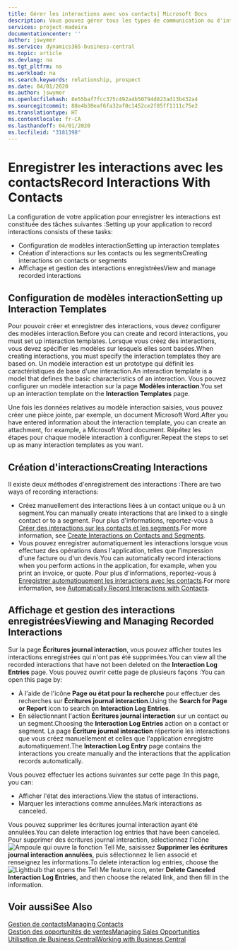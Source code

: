```yaml
---
title: Gérer les interactions avec vos contacts| Microsoft Docs
description: Vous pouvez gérer tous les types de communication ou d'interactions entre votre compagnie et vos contacts. Par exemple, une communication par lettre, par téléphone, lors de réunions, etc.
services: project-madeira
documentationcenter: ''
author: jswymer
ms.service: dynamics365-business-central
ms.topic: article
ms.devlang: na
ms.tgt_pltfrm: na
ms.workload: na
ms.search.keywords: relationship, prospect
ms.date: 04/01/2020
ms.author: jswymer
ms.openlocfilehash: 8e55baf7fcc375c492a4b50794d823ad13b432a4
ms.sourcegitcommit: 88e4b30eaf6fa32af0c1452ce2f85ff1111c75e2
ms.translationtype: HT
ms.contentlocale: fr-CA
ms.lasthandoff: 04/01/2020
ms.locfileid: "3181398"
---
```

# <a name="record-interactions-with-contacts"></a><span data-ttu-id="dc617-103">Enregistrer les interactions avec les contacts</span><span class="sxs-lookup"><span data-stu-id="dc617-103">Record Interactions With Contacts</span></span>
<span data-ttu-id="dc617-104">La configuration de votre application pour enregistrer les interactions est constituée des tâches suivantes :</span><span class="sxs-lookup"><span data-stu-id="dc617-104">Setting up your application to record interactions consists of these tasks:</span></span>

* <span data-ttu-id="dc617-105">Configuration de modèles interaction</span><span class="sxs-lookup"><span data-stu-id="dc617-105">Setting up interaction templates</span></span>  
* <span data-ttu-id="dc617-106">Création d'interactions sur les contacts ou les segments</span><span class="sxs-lookup"><span data-stu-id="dc617-106">Creating interactions on contacts or segments</span></span>  
* <span data-ttu-id="dc617-107">Affichage et gestion des interactions enregistrées</span><span class="sxs-lookup"><span data-stu-id="dc617-107">View and manage recorded interactions</span></span>  

##  <a name="setting-up-interaction-templates"></a><span data-ttu-id="dc617-108">Configuration de modèles interaction</span><span class="sxs-lookup"><span data-stu-id="dc617-108">Setting up Interaction Templates</span></span>
<span data-ttu-id="dc617-109">Pour pouvoir créer et enregistrer des interactions, vous devez configurer des modèles interaction.</span><span class="sxs-lookup"><span data-stu-id="dc617-109">Before you can create and record interactions, you must set up interaction templates.</span></span> <span data-ttu-id="dc617-110">Lorsque vous créez des interactions, vous devez spécifier les modèles sur lesquels elles sont basées.</span><span class="sxs-lookup"><span data-stu-id="dc617-110">When creating interactions, you must specify the interaction templates they are based on.</span></span> <span data-ttu-id="dc617-111">Un modèle interaction est un prototype qui définit les caractéristiques de base d'une interaction.</span><span class="sxs-lookup"><span data-stu-id="dc617-111">An interaction template is a model that defines the basic characteristics of an interaction.</span></span>
<span data-ttu-id="dc617-112">Vous pouvez configurer un modèle interaction sur la page **Modèles interaction**.</span><span class="sxs-lookup"><span data-stu-id="dc617-112">You set up an interaction template on the **Interaction Templates** page.</span></span>

<span data-ttu-id="dc617-113">Une fois les données relatives au modèle interaction saisies, vous pouvez créer une pièce jointe, par exemple, un document Microsoft Word.</span><span class="sxs-lookup"><span data-stu-id="dc617-113">After you have entered information about the interaction template, you can create an attachment, for example, a Microsoft Word document.</span></span> <span data-ttu-id="dc617-114">Répétez les étapes pour chaque modèle interaction à configurer.</span><span class="sxs-lookup"><span data-stu-id="dc617-114">Repeat the steps to set up as many interaction templates as you want.</span></span>  

## <a name="creating-interactions"></a><span data-ttu-id="dc617-115">Création d'interactions</span><span class="sxs-lookup"><span data-stu-id="dc617-115">Creating Interactions</span></span>
<span data-ttu-id="dc617-116">Il existe deux méthodes d'enregistrement des interactions :</span><span class="sxs-lookup"><span data-stu-id="dc617-116">There are two ways of recording interactions:</span></span>

* <span data-ttu-id="dc617-117">Créez manuellement des interactions liées à un contact unique ou à un segment.</span><span class="sxs-lookup"><span data-stu-id="dc617-117">You can manually create interactions that are linked to a single contact or to a segment.</span></span> <span data-ttu-id="dc617-118">Pour plus d'informations, reportez-vous à [Créer des interactions sur les contacts et les segments](marketing-how-create-interactions.md).</span><span class="sxs-lookup"><span data-stu-id="dc617-118">For more information, see [Create Interactions on Contacts and Segments](marketing-how-create-interactions.md).</span></span>  
* <span data-ttu-id="dc617-119">Vous pouvez enregistrer automatiquement les interactions lorsque vous effectuez des opérations dans l'application, telles que l'impression d'une facture ou d'un devis.</span><span class="sxs-lookup"><span data-stu-id="dc617-119">You can automatically record interactions when you perform actions in the application, for example, when you print an invoice, or quote.</span></span> <span data-ttu-id="dc617-120">Pour plus d'informations, reportez-vous à [Enregistrer automatiquement les interactions avec les contacts](marketing-auto-record-interactions.md).</span><span class="sxs-lookup"><span data-stu-id="dc617-120">For more information, see [Automatically Record Interactions with Contacts](marketing-auto-record-interactions.md).</span></span>

## <a name="viewing-and-managing-recorded-interactions"></a><span data-ttu-id="dc617-121">Affichage et gestion des interactions enregistrées</span><span class="sxs-lookup"><span data-stu-id="dc617-121">Viewing and Managing Recorded Interactions</span></span>
<span data-ttu-id="dc617-122">Sur la page **Écritures journal interaction**, vous pouvez afficher toutes les interactions enregistrées qui n'ont pas été supprimées.</span><span class="sxs-lookup"><span data-stu-id="dc617-122">You can view all the recorded interactions that have not been deleted on the **Interaction Log Entries** page.</span></span> <span data-ttu-id="dc617-123">Vous pouvez ouvrir cette page de plusieurs façons :</span><span class="sxs-lookup"><span data-stu-id="dc617-123">You can open this page by:</span></span>

* <span data-ttu-id="dc617-124">À l'aide de l'icône **Page ou état pour la recherche** pour effectuer des recherches sur **Écritures journal interaction**.</span><span class="sxs-lookup"><span data-stu-id="dc617-124">Using the **Search for Page or Report** icon to search on **Interaction Log Entries**.</span></span>
* <span data-ttu-id="dc617-125">En sélectionnant l'action **Écritures journal interaction** sur un contact ou un segment.</span><span class="sxs-lookup"><span data-stu-id="dc617-125">Choosing the **Interaction Log Entries** action on a contact or segment.</span></span>
  <span data-ttu-id="dc617-126">La page **Écriture journal interaction** répertorie les interactions que vous créez manuellement et celles que l'application enregistre automatiquement.</span><span class="sxs-lookup"><span data-stu-id="dc617-126">The **Interaction Log Entry** page contains the interactions you create manually and the interactions that the application records automatically.</span></span>

<span data-ttu-id="dc617-127">Vous pouvez effectuer les actions suivantes sur cette page :</span><span class="sxs-lookup"><span data-stu-id="dc617-127">In this page, you can:</span></span>

* <span data-ttu-id="dc617-128">Afficher l'état des interactions.</span><span class="sxs-lookup"><span data-stu-id="dc617-128">View the status of interactions.</span></span>
* <span data-ttu-id="dc617-129">Marquer les interactions comme annulées.</span><span class="sxs-lookup"><span data-stu-id="dc617-129">Mark interactions as canceled.</span></span>

<span data-ttu-id="dc617-130">Vous pouvez supprimer les écritures journal interaction ayant été annulées.</span><span class="sxs-lookup"><span data-stu-id="dc617-130">You can delete interaction log entries that have been canceled.</span></span> <span data-ttu-id="dc617-131">Pour supprimer des écritures journal interaction, sélectionnez l'icône ![Ampoule qui ouvre la fonction Tell Me](media/ui-search/search_small.png "Dites-moi ce que vous voulez faire"), saisissez **Supprimer les écritures journal interaction annulées**, puis sélectionnez le lien associé et renseignez les informations.</span><span class="sxs-lookup"><span data-stu-id="dc617-131">To delete interaction log entries, choose the ![Lightbulb that opens the Tell Me feature](media/ui-search/search_small.png "Tell me what you want to do") icon, enter **Delete Canceled Interaction Log Entries**, and then choose the related link, and then fill in the information.</span></span>

## <a name="see-also"></a><span data-ttu-id="dc617-132">Voir aussi</span><span class="sxs-lookup"><span data-stu-id="dc617-132">See Also</span></span>
[<span data-ttu-id="dc617-133">Gestion de contacts</span><span class="sxs-lookup"><span data-stu-id="dc617-133">Managing Contacts</span></span>](marketing-contacts.md)  
[<span data-ttu-id="dc617-134">Gestion des opportunités de ventes</span><span class="sxs-lookup"><span data-stu-id="dc617-134">Managing Sales Opportunities</span></span>](marketing-manage-sales-opportunities.md)  
[<span data-ttu-id="dc617-135">Utilisation de Business Central</span><span class="sxs-lookup"><span data-stu-id="dc617-135">Working with Business Central</span></span>](ui-work-product.md)  
